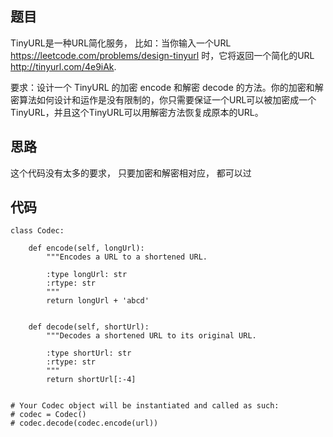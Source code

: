 ## 题目
TinyURL是一种URL简化服务， 比如：当你输入一个URL https://leetcode.com/problems/design-tinyurl 时，它将返回一个简化的URL http://tinyurl.com/4e9iAk.

要求：设计一个 TinyURL 的加密 encode 和解密 decode 的方法。你的加密和解密算法如何设计和运作是没有限制的，你只需要保证一个URL可以被加密成一个TinyURL，并且这个TinyURL可以用解密方法恢复成原本的URL。

## 思路
这个代码没有太多的要求， 只要加密和解密相对应， 都可以过

## 代码
```
class Codec:

    def encode(self, longUrl):
        """Encodes a URL to a shortened URL.

        :type longUrl: str
        :rtype: str
        """
        return longUrl + 'abcd'


    def decode(self, shortUrl):
        """Decodes a shortened URL to its original URL.

        :type shortUrl: str
        :rtype: str
        """
        return shortUrl[:-4]


# Your Codec object will be instantiated and called as such:
# codec = Codec()
# codec.decode(codec.encode(url))
```
